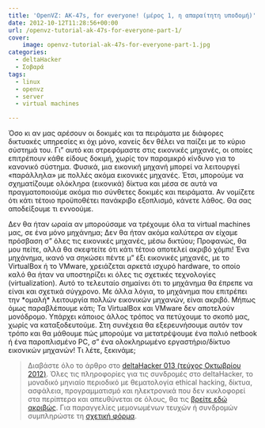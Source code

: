 ```yaml
---
title: 'OpenVZ: AK-47s, for everyone! (μέρος 1, η απαραίτητη υποδομή)'
date: 2012-10-12T11:28:56+00:00
url: /openvz-tutorial-ak-47s-for-everyone-part-1/
cover:
    image: openvz-tutorial-ak-47s-for-everyone-part-1.jpg
categories:
  - deltaHacker
  - Σοβαρά
tags:
  - linux
  - openvz
  - server
  - virtual machines

---
```

Όσο κι αν μας αρέσουν οι δοκιμές και τα πειράματα με διάφορες δικτυακές υπηρεσίες κι όχι μόνο, κανείς δεν θέλει να παίζει με το κύριο σύστημά του. Γι” αυτό και στρεφόμαστε στις εικονικές μηχανές, οι οποίες επιτρέπουν κάθε είδους δοκιμή, χωρίς τον παραμικρό κίνδυνο για το κανονικό σύστημα. Φυσικά, μια εικονική μηχανή μπορεί να λειτουργεί «παράλληλα» με πολλές ακόμα εικονικές μηχανές. Έτσι, μπορούμε να σχηματίζουμε ολόκληρα (εικονικά) δίκτυα και μέσα σε αυτά να πραγματοποιούμε ακόμα πιο σύνθετες δοκιμές και πειράματα. Αν νομίζετε ότι κάτι τέτοιο προϋποθέτει πανάκριβο εξοπλισμό, κάνετε λάθος. Θα σας αποδείξουμε τι εννοούμε.

Δεν θα ήταν ωραία αν μπορούσαμε να τρέχουμε όλα τα virtual machines μας, σε ένα μόνο μηχάνημα; Δεν θα ήταν ακόμα καλύτερα αν είχαμε πρόσβαση σ” όλες τις εικονικές μηχανές, μέσω δικτύου; Προφανώς, θα μου πείτε, αλλά θα σκεφτείτε ότι κάτι τέτοιο αποτελεί ακριβό χόμπι! Ένα μηχάνημα, ικανό να σηκώσει πέντε μ” έξι εικονικές μηχανές, με το VirtualBox ή το VMware, χρειάζεται αρκετά ισχυρό hardware, το οποίο καλό θα ήταν να υποστηρίζει κι όλες τις σχετικές τεχνολογίες (virtualization). Αυτό το τελευταίο σημαίνει ότι το μηχάνημα θα έπρεπε να είναι και σχετικά σύγχρονο. Με άλλα λόγια, το μηχάνημα που επιτρέπει την \*ομαλή\* λειτουργία πολλών εικονικών μηχανών, είναι ακριβό. Μήπως όμως παραβλέπουμε κάτι; Τα VirtualBox και VMware δεν αποτελούν μονόδρομο. Υπάρχει κάποιος άλλος τρόπος να πετύχουμε το σκοπό μας, χωρίς να καταξοδευτούμε. Στη συνέχεια θα εξερευνήσουμε αυτόν τον τρόπο και θα μάθουμε πώς μπορούμε να μετατρέψουμε ένα παλιό netbook ή ένα παροπλισμένο PC, σ” ένα ολοκληρωμένο εργαστήριο/δίκτυο εικονικών μηχανών! Τι λέτε, ξεκινάμε;

> Διαβάστε όλο το άρθρο στο <a href="http://deltahacker.gr/2012/10/11/deltahacker013/" title="deltaHacker 013 (τεύχος Οκτωβρίου 2012)" target="_blank" rel="noopener noreferrer nofollow" class="broken_link">deltaHacker 013 (τεύχος Οκτωβρίου 2012)</a>. Όλες τις πληροφορίες για τις συνδρομές στο deltaHacker, το μοναδικό μηνιαίο περιοδικό με θεματολογία ethical hacking, δίκτυα, ασφάλεια, προγραμματισμό και ηλεκτρονικά που δεν κυκλοφορεί στα περίπτερα και απευθύνεται σε όλους, θα τις <a href="http://deltahacker.gr/subscriptions/" title="Πληροφορίες συνδρομών" target="_blank" rel="noopener noreferrer nofollow" class="broken_link">βρείτε εδώ ακριβώς</a>. Για παραγγελίες μεμονωμένων τευχών ή συνδρομών συμπληρώστε τη <a href="http://deltahacker.gr/order/" title="Αγορές τευχών & συνδρομών" target="_blank" rel="noopener noreferrer nofollow" class="broken_link">σχετική φόρμα</a>.
